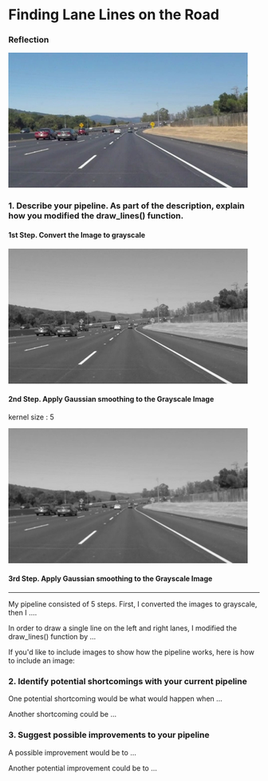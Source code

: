 # **Finding Lane Lines on the Road** 

### Reflection

<img src="./test_images_output/00solidWhiteCurve.jpg" width="480px">

### 1. Describe your pipeline. As part of the description, explain how you modified the draw_lines() function.

#### 1st Step. Convert the Image to grayscale 

<img src="./test_images_output/01solidWhiteCurve_Gray.jpg" width="480px">

#### 2nd Step. Apply Gaussian smoothing to the Grayscale Image

kernel size : 5

<img src="./test_images_output/02solidWhiteCurve_Gray_blur.jpg" width="480px">

#### 3rd Step. Apply Gaussian smoothing to the Grayscale Image

---

 My pipeline consisted of 5 steps. First, I converted the images to grayscale, then I .... 

In order to draw a single line on the left and right lanes, I modified the draw_lines() function by ...

If you'd like to include images to show how the pipeline works, here is how to include an image: 




### 2. Identify potential shortcomings with your current pipeline


One potential shortcoming would be what would happen when ... 

Another shortcoming could be ...


### 3. Suggest possible improvements to your pipeline

A possible improvement would be to ...

Another potential improvement could be to ...
